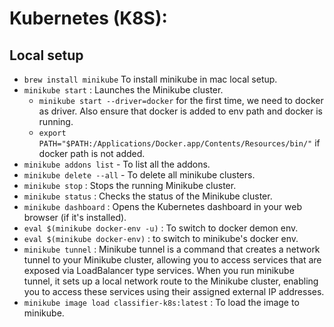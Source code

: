 # Kubernetes (K8S):

## Local setup
- `brew install minikube` To install minikube in mac local setup.
- `minikube start` : Launches the Minikube cluster.
    - `minikube start --driver=docker` for the first time, we need to docker as driver.
       Also ensure that docker is added to env path and docker is running.
    - `export PATH="$PATH:/Applications/Docker.app/Contents/Resources/bin/"` if docker path is not added.
- `minikube addons list` - To list all the addons. 
- `minikube delete --all` - To delete all minikube clusters.
- `minikube stop` : Stops the running Minikube cluster.
- `minikube status` : Checks the status of the Minikube cluster.
- `minikube dashboard` : Opens the Kubernetes dashboard in your web browser (if it's installed).
- `eval $(minikube docker-env -u)` : To switch to docker demon env.
- `eval $(minikube docker-env)` : to switch to minikube's docker env.
- `minikube tunnel` : Minikube tunnel is a command that creates a network tunnel to your Minikube cluster, allowing you to access services that are exposed via LoadBalancer type services. When you run minikube tunnel, it sets up a local network route to the Minikube cluster, enabling you to access these services using their assigned external IP addresses.
- `minikube image load classifier-k8s:latest` : To load the image to minikube.